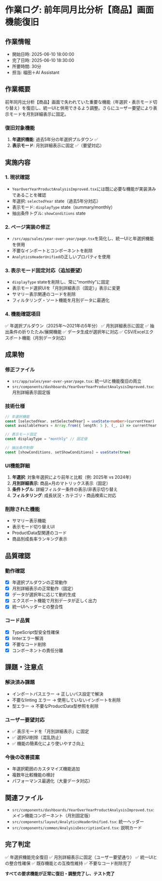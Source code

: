 # 作業ログ: 前年同月比分析【商品】画面機能復旧

## 作業情報
- 開始日時: 2025-06-10 18:00:00
- 完了日時: 2025-06-10 18:30:00
- 所要時間: 30分
- 担当: 福田＋AI Assistant

## 作業概要
前年同月比分析【商品】画面で失われていた重要な機能（年選択・表示モード切り替え）を復旧し、統一UIと併用できるよう調整。さらにユーザー要望により表示モードを月別詳細表示に固定。

### 復旧対象機能
1. **年選択機能**: 過去5年分の年選択プルダウン ✅
2. **表示モード**: 月別詳細表示に固定 ✅（要望対応）

## 実施内容

### 1. 現状確認
- `YearOverYearProductAnalysisImproved.tsx`には既に必要な機能が実装済みであることを確認
- 年選択: `selectedYear` state（過去5年分対応）
- 表示モード: `displayType` state（summary/monthly）
- 抽出条件トグル: `showConditions` state

### 2. ページ実装の修正
- `/src/app/sales/year-over-year/page.tsx`を简化し、統一UIと年選択機能を併用
- 不要なインポートとコンポーネントを削除
- `AnalyticsHeaderUnified`の正しいプロパティを使用

### 3. 表示モード固定対応（追加要望）
- `displayType` stateを削除し、常に"monthly"に固定
- 表示モード選択UIを「月別詳細表示（固定）」表示に変更
- サマリー表示関連のコードを削除
- フィルタリング・ソート機能を月別データに最適化

### 4. 機能確認項目
✅ 年選択プルダウン（2025年～2021年の5年分）
✅ 月別詳細表示に固定
✅ 抽出条件の折りたたみ/展開機能
✅ データ生成が選択年に対応
✅ CSV/Excelエクスポート機能（月別データ対応）

## 成果物

### 修正ファイル
- `src/app/sales/year-over-year/page.tsx`: 統一UIと機能復旧の両立
- `src/components/dashboards/YearOverYearProductAnalysisImproved.tsx`: 月別詳細表示固定版

### 技術仕様
```typescript
// 年選択機能
const [selectedYear, setSelectedYear] = useState<number>(currentYear)
const availableYears = Array.from({ length: 5 }, (_, i) => currentYear - i)

// 表示モード固定
const displayType = "monthly" // 固定値

// 抽出条件制御
const [showConditions, setShowConditions] = useState(true)
```

### UI機能詳細
1. **年選択**: 対象年選択により前年と比較（例: 2025年 vs 2024年）
2. **月別詳細表示**: 商品×月のマトリックス表示（固定）
3. **条件トグル**: 詳細フィルター条件の表示/非表示切り替え
4. **フィルタリング**: 成長状況・カテゴリ・商品検索に対応

### 削除された機能
- サマリー表示機能
- 表示モード切り替えUI
- ProductData型関連のコード
- 商品別成長率ランキング表示

## 品質確認

### 動作確認
- [x] 年選択プルダウンの正常動作
- [x] 月別詳細表示の正常動作（固定）
- [x] データが選択年に応じて動的生成
- [x] エクスポート機能で月別データが正しく出力
- [x] 統一UIヘッダーとの整合性

### コード品質
- [x] TypeScript型安全性確保
- [x] linterエラー解消
- [x] 不要なコード削除
- [x] コンポーネントの責任分離

## 課題・注意点

### 解決済み課題
- インポートパスエラー → 正しいパス設定で解決
- 不要なlinting エラー → 使用していないインポートを削除
- 型エラー → 不要なProductData型参照を削除

### ユーザー要望対応
- ✅ 表示モードを「月別詳細表示」に固定
- ✅ 選択UI削除（混乱防止）
- ✅ 機能の簡素化により使いやすさ向上

### 今後の改善提案
- 年選択範囲のカスタマイズ機能追加
- 複数年比較機能の検討
- パフォーマンス最適化（大量データ対応）

## 関連ファイル
- `src/components/dashboards/YearOverYearProductAnalysisImproved.tsx`: メイン機能コンポーネント（月別固定版）
- `src/components/layout/AnalyticsHeaderUnified.tsx`: 統一ヘッダー
- `src/components/common/AnalysisDescriptionCard.tsx`: 説明カード

## 完了判定
✅ 年選択機能完全復旧
✅ 月別詳細表示に固定（ユーザー要望通り）
✅ 統一UIとの整合性確保
✅ 既存機能との互換性維持
✅ 不要なコード削除完了

**すべての要求機能が正常に復旧・調整完了し、テスト完了** 